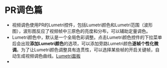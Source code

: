 # PR调色篇

- 视频调色使用PR的Lumetri控件，包括Lumetri颜色和Lumetri范围（波形图），波形图反应了视频帧中三原色的亮度和分布，可以辅助定量调色。
- Lumetri颜色中，默认是一个全局色彩调整。点击Lumetri颜色控件的下拉菜单后会出现**添加Lumetri颜色**的选项，可以添加旁路Lumetri颜色**逐帧个性化微调**。为了让Lumetri颜色调整具有连贯性，可以选择某些帧的开启关键帧，自动生成视频调色曲线。[Lumetri面板](.PR视频剪辑调色技巧/关键帧.png)
- 

